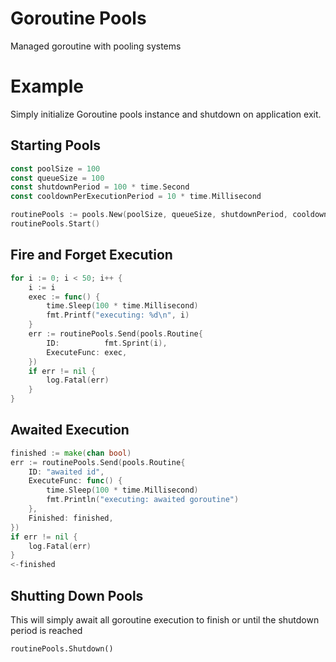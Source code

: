# Goroutine Pools
Managed goroutine with pooling systems

# Example
Simply initialize Goroutine pools instance and shutdown on application exit.

## Starting Pools
```go
const poolSize = 100
const queueSize = 100
const shutdownPeriod = 100 * time.Second
const cooldownPerExecutionPeriod = 10 * time.Millisecond

routinePools := pools.New(poolSize, queueSize, shutdownPeriod, cooldownPerExecutionPeriod)
routinePools.Start()
```

## Fire and Forget Execution
```go
for i := 0; i < 50; i++ {
    i := i
    exec := func() {
        time.Sleep(100 * time.Millisecond)
        fmt.Printf("executing: %d\n", i)
    }
    err := routinePools.Send(pools.Routine{
        ID:          fmt.Sprint(i),
        ExecuteFunc: exec,
    })
    if err != nil {
        log.Fatal(err)
    }
}
```

## Awaited Execution
```go
finished := make(chan bool)
err := routinePools.Send(pools.Routine{
    ID: "awaited id",
    ExecuteFunc: func() {
        time.Sleep(100 * time.Millisecond)
        fmt.Println("executing: awaited goroutine")
    },
    Finished: finished,
})
if err != nil {
    log.Fatal(err)
}
<-finished
```

## Shutting Down Pools
This will simply await all goroutine execution to finish or until the shutdown period is reached
```
routinePools.Shutdown()
```
